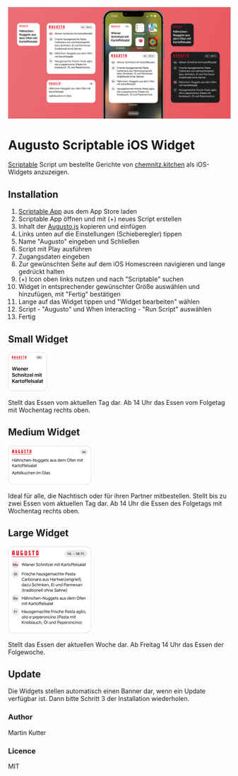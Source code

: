 ![Ansicht der verschiedenen Anzeigevarianten des iOS Widgets](doc/visual.png?raw=true)

# Augusto Scriptable iOS Widget
[Scriptable](https://scriptable.app) Script um bestellte Gerichte von [chemnitz.kitchen](https://chemnitz.kitchen) als iOS-Widgets anzuzeigen.

## Installation
1. [Scriptable App](https://apps.apple.com/de/app/scriptable/id1405459188) aus dem App Store laden
2. Scriptable App öffnen und mit (+) neues Script erstellen
3. Inhalt der [Augusto.js](https://raw.githubusercontent.com/martinkutter/augusto-scriptable-ios-widget/main/Augusto.js) kopieren und einfügen
4. Links unten auf die Einstellungen (Schieberegler) tippen
5. Name "Augusto" eingeben und Schließen
6. Script mit Play ausführen
7. Zugangsdaten eingeben
8. Zur gewünschten Seite auf dem iOS Homescreen navigieren und lange gedrückt halten
9. (+) Icon oben links nutzen und nach "Scriptable" suchen
10. Widget in entsprechender gewünschter Größe auswählen und hinzufügen, mit "Fertig" bestätigen
11. Lange auf das Widget tippen und "Widget bearbeiten" wählen
12. Script - "Augusto" und When Interacting - "Run Script" auswählen
13. Fertig

## Small Widget
<img alt="Ansicht eines kleinen Widgets" src="doc/small.png?raw=true" width="88"/>

Stellt das Essen vom aktuellen Tag dar. Ab 14 Uhr das Essen vom Folgetag mit Wochentag rechts oben.

## Medium Widget
<img alt="Ansicht eines kleinen Widgets" src="doc/medium.png?raw=true" width="188"/>

Ideal für alle, die Nachtisch oder für ihren Partner mitbestellen. Stellt bis zu zwei Essen vom aktuellen Tag dar. Ab 14 Uhr die Essen des Folgetags mit Wochentag rechts oben.

## Large Widget
<img alt="Ansicht eines kleinen Widgets" src="doc/large.png?raw=true" width="188"/>

Stellt das Essen der aktuellen Woche dar. Ab Freitag 14 Uhr das Essen der Folgewoche.

## Update
Die Widgets stellen automatisch einen Banner dar, wenn ein Update verfügbar ist.
Dann bitte Schritt 3 der Installation wiederholen.

### Author
Martin Kutter

### Licence
MIT
